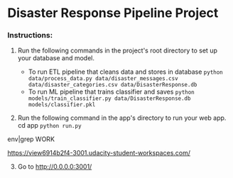 

# Disaster Response Pipeline Project

### Instructions:
1. Run the following commands in the project's root directory to set up your database and model.

    - To run ETL pipeline that cleans data and stores in database
        `python data/process_data.py data/disaster_messages.csv data/disaster_categories.csv data/DisasterResponse.db`
    - To run ML pipeline that trains classifier and saves
        `python models/train_classifier.py data/DisasterResponse.db models/classifier.pkl`

2. Run the following command in the app's directory to run your web app.
   cd app 
   `python run.py`
   
env|grep WORK 

https://view6914b2f4-3001.udacity-student-workspaces.com/ 

3. Go to http://0.0.0.0:3001/

